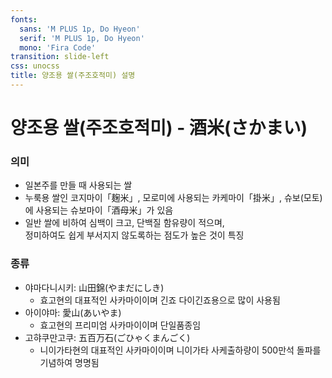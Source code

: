 ```yaml
---
fonts:
  sans: 'M PLUS 1p, Do Hyeon'
  serif: 'M PLUS 1p, Do Hyeon'
  mono: 'Fira Code'
transition: slide-left
css: unocss
title: 양조용 쌀(주조호적미) 설명
---
```


# 양조용 쌀(주조호적미) - 酒米(さかまい)


### 의미
- 일본주를 만들 때 사용되는 쌀
- 누룩용 쌀인 코지마이「麹米」, 모로미에 사용되는 카케마이「掛米」, 슈보(모토)에 사용되는 슈보마이「酒母米」가 있음
- 일반 쌀에 비하여 <span v-mark.red="1">심백이 크고</span>, <span v-mark.red="1">단백질 함유량이 적으며</span>,  
정미하여도 쉽게 부서지지 않도록하는 <span v-mark.red="1">점도가 높은 것이</span> 특징

### 종류
- 야마다니시키: 山田錦(やまだにしき)
  - 효고현의 대표적인 사카마이이며 긴죠 다이긴죠용으로 많이 사용됨
- 아이야마: 愛山(あいやま)
  - 효고현의 프리미엄 사카마이이며 단일품종임
- 고햐쿠만고쿠: 五百万石(ごひゃくまんごく)
  - 니이가타현의 대표적인 사카마이이며 니이가타 사케출하량이 500만석 돌파를 기념하여 명명됨
